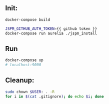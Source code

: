 
## Init:
```bash
docker-compose build

JSPM_GITHUB_AUTH_TOKEN={{ github token }}
docker-compose run aurelia ./jspm_install
```

## Run
```bash
docker-compose up
# localhost:9000
```

## Cleanup:
```bash
sudo chown $USER: . -R
for i in $(cat .gitignore); do echo $i; done
```
